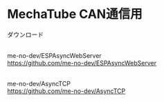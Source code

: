# MechaTube CAN通信用

ダウンロード

<ESPAsyncWebServer><br>
me-no-dev/ESPAsyncWebServer<br>
https://github.com/me-no-dev/ESPAsyncWebServer<br>

<AsyncTCP><br>
me-no-dev/AsyncTCP<br>
https://github.com/me-no-dev/AsyncTCP<br>
